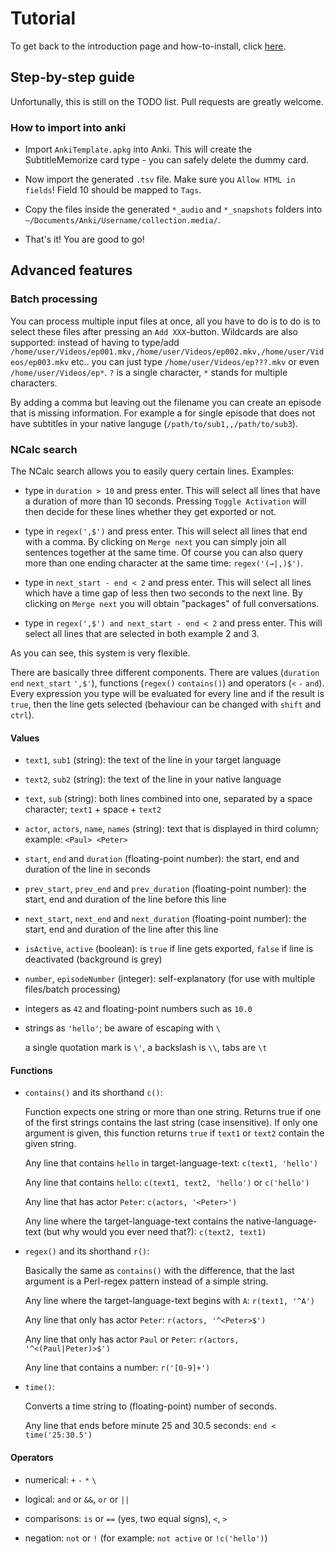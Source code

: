 # Tutorial
To get back to the introduction page and how-to-install, click [here](README.md).

## Step-by-step guide
Unfortunally, this is still on the TODO list. Pull requests are greatly welcome.

### How to import into anki
-   Import `AnkiTemplate.apkg` into Anki. This will create the SubtitleMemorize card type - you can safely delete the dummy card.

-   Now import the generated `.tsv` file. Make sure you `Allow HTML in fields`! Field 10 should be mapped to `Tags`.

-   Copy the files inside the generated `*_audio` and `*_snapshots` folders into `~/Documents/Anki/Username/collection.media/`.

-   That's it! You are good to go!

## Advanced features
### Batch processing
You can process multiple input files at once, all you have to do is to do is to select these files after pressing an `Add XXX`-button. Wildcards are also supported: instead of having to type/add `/home/user/Videos/ep001.mkv,/home/user/Videos/ep002.mkv,/home/user/Videos/ep003.mkv` etc.. you can just type `/home/user/Videos/ep???.mkv` or even `/home/user/Videos/ep*`. `?` is a single character, `*` stands for multiple characters.

By adding a comma but leaving out the filename you can create an episode that is missing information. For example a for single episode that does not have subtitles in your native languge (`/path/to/sub1,,/path/to/sub3`).


### NCalc search
The NCalc search allows you to easily query certain lines. Examples:

-   type in `duration > 10` and press enter. This will select all lines that
have a duration of more than 10 seconds. Pressing `Toggle Activation` will then decide for these lines whether they get exported or not.

-   type in `regex(',$')` and press enter. This will select all lines that end with a comma. By clicking on `Merge next` you can simply join all sentences together at the same time. Of course you can also query more than one ending character at the same time: `regex('(→|,)$')`.

-   type in `next_start - end < 2` and press enter. This will select all lines which have a time gap of less then two seconds to the next line. By clicking on `Merge next` you will obtain "packages" of full conversations.

-   type in `regex(',$') and next_start - end < 2` and press enter. This will select all lines that are selected in both example 2 and 3.

As you can see, this system is very flexible.

There are basically three different components. There are values (`duration` `end` `next_start` `',$'`), functions (`regex()` `contains()`) and operators (`<` `-` `and`). Every expression you type will be evaluated for every line and if the result is `true`, then the line gets selected (behaviour can be changed with `shift` and `ctrl`).

#### Values


-   `text1`, `sub1` (string): the text of the line in your target language

-   `text2`, `sub2` (string): the text of the line in your native language

-   `text`, `sub` (string): both lines combined into one, separated by a space character; `text1` + space  + `text2`

-   `actor`, `actors`, `name`, `names` (string): text that is displayed in third column; example: `<Paul> <Peter>`

-   `start`, `end` and `duration` (floating-point number): the start, end and duration of the line in seconds

-   `prev_start`, `prev_end` and `prev_duration` (floating-point number): the start, end and duration of the line before this line

-   `next_start`, `next_end` and `next_duration` (floating-point number): the start, end and duration of the line after this line

-   `isActive`, `active` (boolean): is `true` if line gets exported, `false` if line is deactivated (background is grey)

-   `number`, `episodeNumber` (integer): self-explanatory (for use with multiple files/batch processing)

-   integers as `42` and floating-point numbers such as `10.0`

-   strings as `'hello'`; be aware of escaping with `\`

    a single quotation mark is ``\'``, a backslash is `\\`, tabs are `\t`

#### Functions

-   `contains()` and its shorthand `c()`:

    Function expects one string or more than one string. Returns true if one of the first strings contains the last string (case insensitive). If only one argument is given, this function returns `true` if `text1` or `text2` contain the given string.

    Any line that contains `hello` in target-language-text: `c(text1, 'hello')`

    Any line that contains `hello`: `c(text1, text2, 'hello')` or `c('hello')`

    Any line that has actor `Peter`: `c(actors, '<Peter>')`

    Any line where the target-language-text contains the native-language-text (but why would you ever need that?): `c(text2, text1)`

-   `regex()` and its shorthand `r()`:

    Basically the same as `contains()` with the difference, that the last argument is a Perl-regex pattern instead of a simple string.

    Any line where the target-language-text begins with `A`: `r(text1, '^A')`

    Any line that only has actor `Peter`: `r(actors, '^<Peter>$')`

    Any line that only has actor `Paul` or `Peter`: `r(actors, '^<(Paul|Peter)>$')`

    Any line that contains a number: `r('[0-9]+')`

-   `time()`:

    Converts a time string to (floating-point) number of seconds.

    Any line that ends before minute 25 and 30.5 seconds: `end < time('25:30.5')`

#### Operators
-   numerical: `+` `-` `*` `\`

-   logical: `and` or `&&`, `or` or `||`

-   comparisons: `is` or `==` (yes, two equal signs), `<`, `>`

-   negation: `not` or `!` (for example: `not active` or `!c('hello')`)
